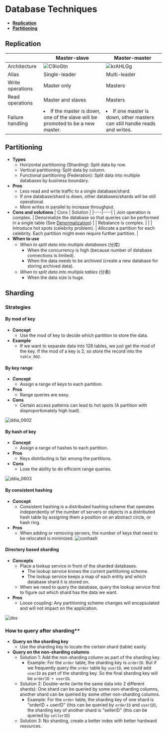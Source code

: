 # Database Techniques

- [**Replication**](#replication)
- [**Partitioning**](#partitioning)

## Replication
| | Master-slave | Master-master |
|---|---|---|
| Architecture | ![C9ioGtn](https://user-images.githubusercontent.com/8989447/116644854-b334b680-a931-11eb-9ff5-60f57652b09d.png) | ![krAHLGg](https://user-images.githubusercontent.com/8989447/116644889-cc3d6780-a931-11eb-956d-c6eebf2f218f.png) |
| Alias | Single-leader | Multi-leader |
| Write operations | Master only  | Masters |
| Read operations | Master and slaves | Masters |
| Failure handling | <li>If the master is down, one of the slave will be promoted to be a new master. | <li>If one master is down, other masters can still handle reads and writes. |

## Partitioning
- **Types**
   - Horizontal partitioning (Sharding): Split data by row.
   - Vertical partitioning: Split data by column.
   - Functional partitioning (Federation): Split data into multiple databases by business boundary.
- **Pros**
   - Less read and write traffic to a single database/shard.
   - If one database/shard is down, other databases/shards will be still operational.
   - More writes in parallel to increase throughput.
- **Cons and solutions**
   | Cons | Solution |
   |----|----|
   | Join operation is complex. | Denormalize the database so that queries can be performed in a single table (See [Denormalization](Database_Design.md#denormalization-materialized-view)) |
   | Rebalance is complex. | |
   | Introduce hot spots (celebrity problem). | Allocate a partition for each celebrity. Each partition might even require further partition. |
- **When to use**
   - *When to split data into multiple databases* (分库)
      - When the concurrency is high (because number of database connections is limited).
      - When the data needs to be archived (create a new database for storing archived data).
   - *When to split data into multiple tables* (分表)
      - When the data size is huge.

## Sharding
### Strategies
#### By mod of key
- **Concept**
   - Use the mod of key to decide which partition to store the data.
- **Example**
   - If we want to separate data into 128 tables, we just get the mod of the key. If the mod of a key is 2, so store the record into the `table_002`.

#### By key range
- **Concept**
   - Assign a range of keys to each partition.
- **Pros**
   - Range queries are easy.
- **Cons**
   - Certain access patterns can lead to hot spots (A partition with disproportionately high load).
           
![ddia_0602](https://user-images.githubusercontent.com/8989447/116647540-09a4f380-a938-11eb-9621-eeeff91e442c.png)
        
#### By hash of key
- **Concept**
   - Assign a range of hashes to each partition.
- **Pros**
   - Keys distributing is fair among the partitions.
- **Cons**
   - Lose the ability to do efficient range queries.

![ddia_0603](https://user-images.githubusercontent.com/8989447/116647659-525cac80-a938-11eb-847f-c44bfec9f68a.png)

#### By consistent hashing
- **Concept**
   - Consistent hashing is a distributed hashing scheme that operates independently of the number of servers or objects in a distributed hash table by assigning them a position on an abstract circle, or hash ring.
- **Pros**
   - When adding or removing servers, the number of keys that need to be relocated is minimized.
![conhash](https://github.com/wuyichen24/system-design-knowledge/assets/8989447/ff7c85d1-3d84-43fd-8a3d-ea93c0c0094f)

#### Directory based sharding
- **Concepts**
    - Place a lookup service in front of the sharded databases.
       - The lookup service knows the current partitioning scheme.
       - The lookup service keeps a map of each entity and which database shard it is stored on.
     - When we need to query the database, query the lookup service first to figure out which shard has the data we want.
- **Pros**
    - Loose coupling: Any partitioning scheme changes will encapsulated and will not impact on the application.
   
![dss](https://user-images.githubusercontent.com/8989447/117697354-9d1fc500-b17f-11eb-895d-4164124c4b01.png)
  
### How to query after sharding**
- **Query on the sharding key**
   - Use the sharding key to locate the certain shard (table) easily.
- **Query on the non-sharding columns**
   - Solution 1: Add the non-sharding column as part of the sharding key.
      - Example: For the `order` table, the sharding key is `orderID`. But if we frequently query the `order` table by `userID`, we could add `userID` as part of the sharding key. So the final sharding key will be `orderID + userID`.
   - Solution 2: Double-write (write the same data into 2 different shards): One shard can be queried by some non-sharding columns, another shard can be queried by some other non-sharding columns.
      - Example: For the `order` table, the sharding key of one shard is "orderID + userID" (this can be queried by `orderID` and `userID`), the sharding key of another shard is "sellerID" (this can be queried by `sellerID`)
   - Solution 3: No sharding, create a better index with better hardward resources.
